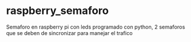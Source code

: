 # raspberry_semaforo
Semaforo en raspberry pi con leds programado con python, 2 semaforos que se deben de sincronizar para manejar el trafico
